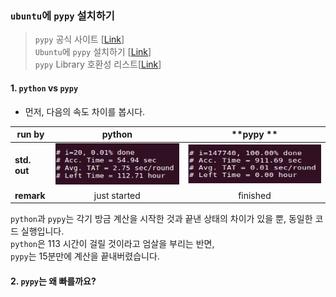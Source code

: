 ### `ubuntu`에 `pypy` 설치하기

> `pypy` 공식 사이트 [[Link](http://pypy.org/)]  
> `Ubuntu`에 `pypy` 설치하기 [[Link](https://blog.naver.com/PostView.nhn?blogId=stop2y&logNo=221524935207&categoryNo=0&parentCategoryNo=0&viewDate=&currentPage=1&postListTopCurrentPage=1&from=postView)]  
> `pypy` Library 호환성 리스트[[Link](http://packages.pypy.org/)]

#### 1. `python` vs `pypy`

* 먼저, 다음의 속도 차이를 봅시다.  

| **run by** | **python** | **pypy **|
|---|:---:|:---:|
|**std. out**|![python](/pypy_install_ubuntu/images/python.png)|![python](/pypy_install_ubuntu/images/pypy.png)  |
| **remark** | just started | finished|

`python`과 `pypy`는 각기 방금 계산을 시작한 것과 끝낸 상태의 차이가 있을 뿐, 동일한 코드 실행입니다.  
`python`은 113 시간이 걸릴 것이라고 엄살을 부리는 반면,  
`pypy`는 15분만에 계산을 끝내버렸습니다.  

#### 2. `pypy`는 왜 빠를까요?
